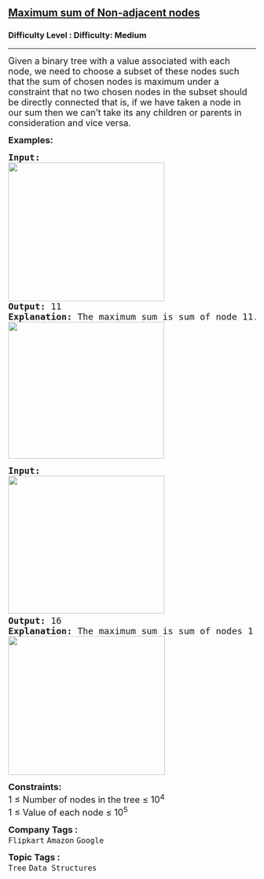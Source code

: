 <h2><a href="https://www.geeksforgeeks.org/problems/maximum-sum-of-non-adjacent-nodes/1">Maximum sum of Non-adjacent nodes</a></h2><h3>Difficulty Level : Difficulty: Medium</h3><hr><div class="problems_problem_content__Xm_eO"><p><span style="font-size: 18px;">Given a binary tree with a value associated with each node, we need to choose a subset of these nodes such that the sum of chosen nodes is maximum under a constraint that no two chosen nodes in the subset should be directly connected that is, if we have taken a node in our sum then we can’t take its any children or parents in consideration and vice versa.</span></p>
<p><span style="font-size: 18px;"><strong>Examples:</strong></span></p>
<pre><span style="font-size: 18px;"><strong>Input:<br></strong><img src="https://media.geeksforgeeks.org/img-practice/prod/addEditProblem/880845/Web/Other/blobid0_1732598044.png" width="318" height="282">
<strong>Output: </strong>11<strong>
Explanation: </strong>The maximum sum is sum of node 11.<br><img src="https://media.geeksforgeeks.org/img-practice/prod/addEditProblem/880845/Web/Other/blobid1_1732598102.png" width="317" height="278"></span></pre>
<pre><span style="font-size: 18px;"><strong>Input:
</strong><img src="https://media.geeksforgeeks.org/img-practice/prod/addEditProblem/880845/Web/Other/blobid2_1732598208.png" width="318" height="280"> <br><strong>Output: </strong>16<strong>
Explanation: </strong>The maximum sum is sum of nodes 1 4 5 6, i.e 16. These nodes are non adjacent.<br><img src="https://media.geeksforgeeks.org/img-practice/prod/addEditProblem/880845/Web/Other/blobid3_1732598283.png" width="319" height="282"><br></span></pre>
<div><span style="font-size: 18px;"><strong>Constraints:</strong><br>1 ≤ Number of nodes in the tree ≤ 10<sup>4</sup></span></div>
<div><span style="font-size: 18px;">1 ≤ Value of each node ≤ 10<sup>5</sup></span></div></div><p><span style=font-size:18px><strong>Company Tags : </strong><br><code>Flipkart</code>&nbsp;<code>Amazon</code>&nbsp;<code>Google</code>&nbsp;<br><p><span style=font-size:18px><strong>Topic Tags : </strong><br><code>Tree</code>&nbsp;<code>Data Structures</code>&nbsp;